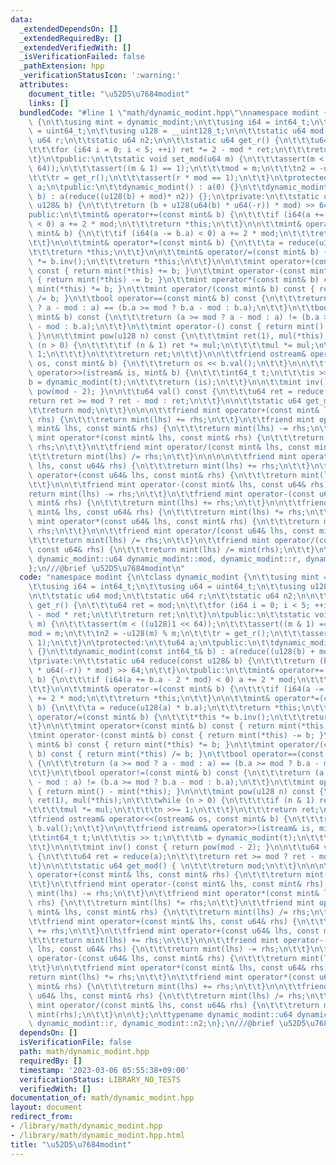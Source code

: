 ```yaml
---
data:
  _extendedDependsOn: []
  _extendedRequiredBy: []
  _extendedVerifiedWith: []
  _isVerificationFailed: false
  _pathExtension: hpp
  _verificationStatusIcon: ':warning:'
  attributes:
    document_title: "\u52D5\u7684modint"
    links: []
  bundledCode: "#line 1 \"math/dynamic_modint.hpp\"\nnamespace modint {\n\tclass dynamic_modint\
    \ {\n\t\tusing mint = dynamic_modint;\n\t\tusing i64 = int64_t;\n\t\tusing u64\
    \ = uint64_t;\n\t\tusing u128 = __uint128_t;\n\n\t\tstatic u64 mod;\n\t\tstatic\
    \ u64 r;\n\t\tstatic u64 n2;\n\n\t\tstatic u64 get_r() {\n\t\t\tu64 ret = mod;\n\
    \t\t\tfor (i64 i = 0; i < 5; ++i) ret *= 2 - mod * ret;\n\t\t\treturn ret;\n\t\
    \t}\n\tpublic:\n\t\tstatic void set_mod(u64 m) {\n\t\t\tassert(m < ((u128)1 <<\
    \ 64));\n\t\t\tassert((m & 1) == 1);\n\t\t\tmod = m;\n\t\t\tn2 = -u128(m) % m;\n\
    \t\t\tr = get_r();\n\t\t\tassert(r * mod == 1);\n\t\t}\n\tprotected:\n\t\tu64\
    \ a;\n\tpublic:\n\t\tdynamic_modint() : a(0) {}\n\t\tdynamic_modint(const int64_t&\
    \ b) : a(reduce((u128(b) + mod)* n2)) {};\n\tprivate:\n\t\tstatic u64 reduce(const\
    \ u128& b) {\n\t\t\treturn (b + u128(u64(b) * u64(-r)) * mod) >> 64;\n\t\t}\n\t\
    public:\n\t\tmint& operator+=(const mint& b) {\n\t\t\tif (i64(a += b.a - 2 * mod)\
    \ < 0) a += 2 * mod;\n\t\t\treturn *this;\n\t\t}\n\n\t\tmint& operator-=(const\
    \ mint& b) {\n\t\t\tif (i64(a -= b.a) < 0) a += 2 * mod;\n\t\t\treturn *this;\n\
    \t\t}\n\n\t\tmint& operator*=(const mint& b) {\n\t\t\ta = reduce(u128(a) * b.a);\n\
    \t\t\treturn *this;\n\t\t}\n\n\t\tmint& operator/=(const mint& b) {\n\t\t\t*this\
    \ *= b.inv();\n\t\t\treturn *this;\n\t\t}\n\n\t\tmint operator+(const mint& b)\
    \ const { return mint(*this) += b; }\n\t\tmint operator-(const mint& b) const\
    \ { return mint(*this) -= b; }\n\t\tmint operator*(const mint& b) const { return\
    \ mint(*this) *= b; }\n\t\tmint operator/(const mint& b) const { return mint(*this)\
    \ /= b; }\n\t\tbool operator==(const mint& b) const {\n\t\t\treturn (a >= mod\
    \ ? a - mod : a) == (b.a >= mod ? b.a - mod : b.a);\n\t\t}\n\t\tbool operator!=(const\
    \ mint& b) const {\n\t\t\treturn (a >= mod ? a - mod : a) != (b.a >= mod ? b.a\
    \ - mod : b.a);\n\t\t}\n\t\tmint operator-() const { return mint() - mint(*this);\
    \ }\n\n\t\tmint pow(u128 n) const {\n\t\t\tmint ret(1), mul(*this);\n\t\t\twhile\
    \ (n > 0) {\n\t\t\t\tif (n & 1) ret *= mul;\n\t\t\t\tmul *= mul;\n\t\t\t\tn >>=\
    \ 1;\n\t\t\t}\n\t\t\treturn ret;\n\t\t}\n\n\t\tfriend ostream& operator<<(ostream&\
    \ os, const mint& b) {\n\t\t\treturn os << b.val();\n\t\t}\n\n\t\tfriend istream&\
    \ operator>>(istream& is, mint& b) {\n\t\t\tint64_t t;\n\t\t\tis >> t;\n\t\t\t\
    b = dynamic_modint(t);\n\t\t\treturn (is);\n\t\t}\n\n\t\tmint inv() const { return\
    \ pow(mod - 2); }\n\n\t\tu64 val() const {\n\t\t\tu64 ret = reduce(a);\n\t\t\t\
    return ret >= mod ? ret - mod : ret;\n\t\t}\n\n\t\tstatic u64 get_mod() { \n\t\
    \t\treturn mod;\n\t\t}\n\n\n\t\tfriend mint operator+(const mint& lhs, const mint&\
    \ rhs) {\n\t\t\treturn mint(lhs) += rhs;\n\t\t}\n\t\tfriend mint operator-(const\
    \ mint& lhs, const mint& rhs) {\n\t\t\treturn mint(lhs) -= rhs;\n\t\t}\n\t\tfriend\
    \ mint operator*(const mint& lhs, const mint& rhs) {\n\t\t\treturn mint(lhs) *=\
    \ rhs;\n\t\t}\n\t\tfriend mint operator/(const mint& lhs, const mint& rhs) {\n\
    \t\t\treturn mint(lhs) /= rhs;\n\t\t}\n\n\n\n\t\tfriend mint operator+(const mint&\
    \ lhs, const u64& rhs) {\n\t\t\treturn mint(lhs) += rhs;\n\t\t}\n\t\tfriend mint\
    \ operator+(const u64& lhs, const mint& rhs) {\n\t\t\treturn mint(lhs) += rhs;\n\
    \t\t}\n\n\t\tfriend mint operator-(const mint& lhs, const u64& rhs) {\n\t\t\t\
    return mint(lhs) -= rhs;\n\t\t}\n\t\tfriend mint operator-(const u64& lhs, const\
    \ mint& rhs) {\n\t\t\treturn mint(lhs) += rhs;\n\t\t}\n\n\t\tfriend mint operator*(const\
    \ mint& lhs, const u64& rhs) {\n\t\t\treturn mint(lhs) *= rhs;\n\t\t}\n\t\tfriend\
    \ mint operator*(const u64& lhs, const mint& rhs) {\n\t\t\treturn mint(lhs) +=\
    \ rhs;\n\t\t}\n\n\t\tfriend mint operator/(const u64& lhs, const mint& rhs) {\n\
    \t\t\treturn mint(lhs) /= rhs;\n\t\t}\n\t\tfriend mint operator/(const mint& lhs,\
    \ const u64& rhs) {\n\t\t\treturn mint(lhs) /= mint(rhs);\n\t\t}\n\n\t};\n\ttypename\
    \ dynamic_modint::u64 dynamic_modint::mod, dynamic_modint::r, dynamic_modint::n2;\n\
    };\n///@brief \u52D5\u7684modint\n"
  code: "namespace modint {\n\tclass dynamic_modint {\n\t\tusing mint = dynamic_modint;\n\
    \t\tusing i64 = int64_t;\n\t\tusing u64 = uint64_t;\n\t\tusing u128 = __uint128_t;\n\
    \n\t\tstatic u64 mod;\n\t\tstatic u64 r;\n\t\tstatic u64 n2;\n\n\t\tstatic u64\
    \ get_r() {\n\t\t\tu64 ret = mod;\n\t\t\tfor (i64 i = 0; i < 5; ++i) ret *= 2\
    \ - mod * ret;\n\t\t\treturn ret;\n\t\t}\n\tpublic:\n\t\tstatic void set_mod(u64\
    \ m) {\n\t\t\tassert(m < ((u128)1 << 64));\n\t\t\tassert((m & 1) == 1);\n\t\t\t\
    mod = m;\n\t\t\tn2 = -u128(m) % m;\n\t\t\tr = get_r();\n\t\t\tassert(r * mod ==\
    \ 1);\n\t\t}\n\tprotected:\n\t\tu64 a;\n\tpublic:\n\t\tdynamic_modint() : a(0)\
    \ {}\n\t\tdynamic_modint(const int64_t& b) : a(reduce((u128(b) + mod)* n2)) {};\n\
    \tprivate:\n\t\tstatic u64 reduce(const u128& b) {\n\t\t\treturn (b + u128(u64(b)\
    \ * u64(-r)) * mod) >> 64;\n\t\t}\n\tpublic:\n\t\tmint& operator+=(const mint&\
    \ b) {\n\t\t\tif (i64(a += b.a - 2 * mod) < 0) a += 2 * mod;\n\t\t\treturn *this;\n\
    \t\t}\n\n\t\tmint& operator-=(const mint& b) {\n\t\t\tif (i64(a -= b.a) < 0) a\
    \ += 2 * mod;\n\t\t\treturn *this;\n\t\t}\n\n\t\tmint& operator*=(const mint&\
    \ b) {\n\t\t\ta = reduce(u128(a) * b.a);\n\t\t\treturn *this;\n\t\t}\n\n\t\tmint&\
    \ operator/=(const mint& b) {\n\t\t\t*this *= b.inv();\n\t\t\treturn *this;\n\t\
    \t}\n\n\t\tmint operator+(const mint& b) const { return mint(*this) += b; }\n\t\
    \tmint operator-(const mint& b) const { return mint(*this) -= b; }\n\t\tmint operator*(const\
    \ mint& b) const { return mint(*this) *= b; }\n\t\tmint operator/(const mint&\
    \ b) const { return mint(*this) /= b; }\n\t\tbool operator==(const mint& b) const\
    \ {\n\t\t\treturn (a >= mod ? a - mod : a) == (b.a >= mod ? b.a - mod : b.a);\n\
    \t\t}\n\t\tbool operator!=(const mint& b) const {\n\t\t\treturn (a >= mod ? a\
    \ - mod : a) != (b.a >= mod ? b.a - mod : b.a);\n\t\t}\n\t\tmint operator-() const\
    \ { return mint() - mint(*this); }\n\n\t\tmint pow(u128 n) const {\n\t\t\tmint\
    \ ret(1), mul(*this);\n\t\t\twhile (n > 0) {\n\t\t\t\tif (n & 1) ret *= mul;\n\
    \t\t\t\tmul *= mul;\n\t\t\t\tn >>= 1;\n\t\t\t}\n\t\t\treturn ret;\n\t\t}\n\n\t\
    \tfriend ostream& operator<<(ostream& os, const mint& b) {\n\t\t\treturn os <<\
    \ b.val();\n\t\t}\n\n\t\tfriend istream& operator>>(istream& is, mint& b) {\n\t\
    \t\tint64_t t;\n\t\t\tis >> t;\n\t\t\tb = dynamic_modint(t);\n\t\t\treturn (is);\n\
    \t\t}\n\n\t\tmint inv() const { return pow(mod - 2); }\n\n\t\tu64 val() const\
    \ {\n\t\t\tu64 ret = reduce(a);\n\t\t\treturn ret >= mod ? ret - mod : ret;\n\t\
    \t}\n\n\t\tstatic u64 get_mod() { \n\t\t\treturn mod;\n\t\t}\n\n\n\t\tfriend mint\
    \ operator+(const mint& lhs, const mint& rhs) {\n\t\t\treturn mint(lhs) += rhs;\n\
    \t\t}\n\t\tfriend mint operator-(const mint& lhs, const mint& rhs) {\n\t\t\treturn\
    \ mint(lhs) -= rhs;\n\t\t}\n\t\tfriend mint operator*(const mint& lhs, const mint&\
    \ rhs) {\n\t\t\treturn mint(lhs) *= rhs;\n\t\t}\n\t\tfriend mint operator/(const\
    \ mint& lhs, const mint& rhs) {\n\t\t\treturn mint(lhs) /= rhs;\n\t\t}\n\n\n\n\
    \t\tfriend mint operator+(const mint& lhs, const u64& rhs) {\n\t\t\treturn mint(lhs)\
    \ += rhs;\n\t\t}\n\t\tfriend mint operator+(const u64& lhs, const mint& rhs) {\n\
    \t\t\treturn mint(lhs) += rhs;\n\t\t}\n\n\t\tfriend mint operator-(const mint&\
    \ lhs, const u64& rhs) {\n\t\t\treturn mint(lhs) -= rhs;\n\t\t}\n\t\tfriend mint\
    \ operator-(const u64& lhs, const mint& rhs) {\n\t\t\treturn mint(lhs) += rhs;\n\
    \t\t}\n\n\t\tfriend mint operator*(const mint& lhs, const u64& rhs) {\n\t\t\t\
    return mint(lhs) *= rhs;\n\t\t}\n\t\tfriend mint operator*(const u64& lhs, const\
    \ mint& rhs) {\n\t\t\treturn mint(lhs) += rhs;\n\t\t}\n\n\t\tfriend mint operator/(const\
    \ u64& lhs, const mint& rhs) {\n\t\t\treturn mint(lhs) /= rhs;\n\t\t}\n\t\tfriend\
    \ mint operator/(const mint& lhs, const u64& rhs) {\n\t\t\treturn mint(lhs) /=\
    \ mint(rhs);\n\t\t}\n\n\t};\n\ttypename dynamic_modint::u64 dynamic_modint::mod,\
    \ dynamic_modint::r, dynamic_modint::n2;\n};\n///@brief \u52D5\u7684modint"
  dependsOn: []
  isVerificationFile: false
  path: math/dynamic_modint.hpp
  requiredBy: []
  timestamp: '2023-03-06 05:55:38+09:00'
  verificationStatus: LIBRARY_NO_TESTS
  verifiedWith: []
documentation_of: math/dynamic_modint.hpp
layout: document
redirect_from:
- /library/math/dynamic_modint.hpp
- /library/math/dynamic_modint.hpp.html
title: "\u52D5\u7684modint"
---
```


